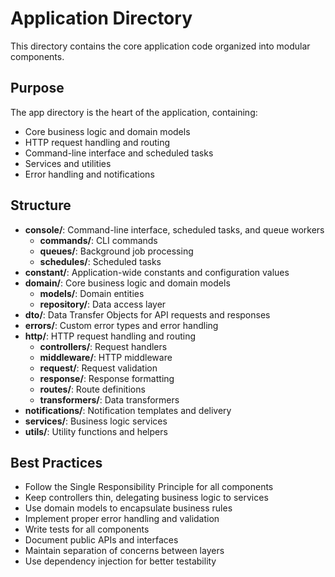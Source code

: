 # Application Directory

This directory contains the core application code organized into modular components.

## Purpose

The app directory is the heart of the application, containing:
- Core business logic and domain models
- HTTP request handling and routing
- Command-line interface and scheduled tasks
- Services and utilities
- Error handling and notifications

## Structure

- **console/**: Command-line interface, scheduled tasks, and queue workers
  - **commands/**: CLI commands
  - **queues/**: Background job processing
  - **schedules/**: Scheduled tasks
- **constant/**: Application-wide constants and configuration values
- **domain/**: Core business logic and domain models
  - **models/**: Domain entities
  - **repository/**: Data access layer
- **dto/**: Data Transfer Objects for API requests and responses
- **errors/**: Custom error types and error handling
- **http/**: HTTP request handling and routing
  - **controllers/**: Request handlers
  - **middleware/**: HTTP middleware
  - **request/**: Request validation
  - **response/**: Response formatting
  - **routes/**: Route definitions
  - **transformers/**: Data transformers
- **notifications/**: Notification templates and delivery
- **services/**: Business logic services
- **utils/**: Utility functions and helpers

## Best Practices

- Follow the Single Responsibility Principle for all components
- Keep controllers thin, delegating business logic to services
- Use domain models to encapsulate business rules
- Implement proper error handling and validation
- Write tests for all components
- Document public APIs and interfaces
- Maintain separation of concerns between layers
- Use dependency injection for better testability
